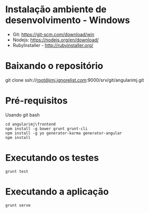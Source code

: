 # Instalação ambiente de desenvolvimento - Windows

* Git: https://git-scm.com/download/win
* Nodejs: https://nodejs.org/en/download/
* RubyInstaller - http://rubyinstaller.org/

# Baixando o repositório
git clone ssh://root@imj.ignorelist.com:9000/srv/git/angularimj.git

# Pré-requisitos

Usando git bash

```
cd angularimj\frontend
npm install -g bower grunt grunt-cli
npm install -g yo generator-karma generator-angular
npm install

```

# Executando os testes

```
grunt test
```

# Executando a aplicação

```
grunt serve
```

